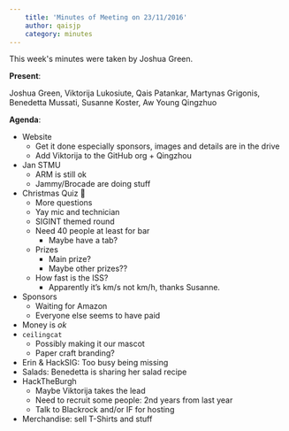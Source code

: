 ```yaml
---
    title: 'Minutes of Meeting on 23/11/2016'
    author: qaisjp
    category: minutes
---
```

This week's minutes were taken by Joshua Green.

**Present**:

Joshua Green, Viktorija Lukosiute, Qais Patankar, Martynas Grigonis, Benedetta Mussati, Susanne Koster, Aw Young Qingzhuo

**Agenda**:

* Website
	* Get it done especially sponsors, images and details are in the drive
	* Add Viktorija to the GitHub org + Qingzhou
* Jan STMU
	* ARM is still ok
	* Jammy/Brocade are doing stuff
* Christmas Quiz 🎄
	* More questions
	* Yay mic and technician 
	* SIGINT themed round
	* Need 40 people at least for bar
		* Maybe have a tab?
	* Prizes
		* Main prize?
		* Maybe other prizes??
	* How fast is the ISS?
		* Apparently it’s km/s not km/h, thanks Susanne.
*	Sponsors
	* Waiting for Amazon
	* Everyone else seems to have paid
* Money is _ok_
* `ceilingcat`
	* Possibly making it our mascot
	* Paper craft branding?
* Erin & HackSIG: Too busy being missing
* Salads: Benedetta is sharing her salad recipe
* HackTheBurgh
	* Maybe Viktorija takes the lead
	* Need to recruit some people: 2nd years from last year
	* Talk to Blackrock and/or IF for hosting
* Merchandise: sell T-Shirts and stuff
